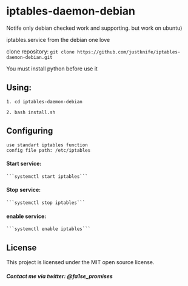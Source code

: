 # iptables-daemon-debian

Notife only debian checked work and supporting. but work on ubuntu)

iptables.service from the debian one love

clone repository: ``` git clone https://github.com/justknife/iptables-daemon-debian.git ```

You must install python before use it

## Using:

    1. cd iptables-daemon-debian
    
    2. bash install.sh

## Configuring
    use standart iptables function
    config file path: /etc/iptables

#### Start service: 
    ```systemctl start iptables```

#### Stop service: 
    ```systemctl stop iptables```
#### enable service: 
    ```systemctl enable iptables```

## License

This project is licensed under the MIT open source license.


##### Contact me via twitter: @fa1se_promises
